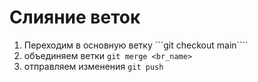 # Слияние веток
1. Переходим в основную ветку ```git checkout main````
2. объединяем ветки ```git merge <br_name>```
3. отправляем изменения ```git push```
